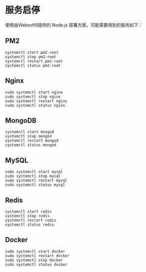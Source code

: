 # 服务启停

使用由Websoft9提供的 Node.js 部署方案，可能需要用到的服务如下：

## PM2

```shell
systemctl start pm2-root
systemctl stop pm2-root
systemctl restart pm2-root
systemctl status pm2-root
```

## Nginx

```shell
sudo systemctl start nginx
sudo systemctl stop nginx
sudo systemctl restart nginx
sudo systemctl status nginx
```

## MongoDB

```shell
systemctl start mongod
systemctl stop mongod
systemctl restart mongod
systemctl status mongod
```

## MySQL

```shell
sudo systemctl start mysql
sudo systemctl stop mysql
sudo systemctl restart mysql
sudo systemctl status mysql
```

## Redis

```shell
systemctl start redis
systemctl stop redis
systemctl restart redis
systemctl status redis
```

## Docker

```shell
sudo systemctl start docker
sudo systemctl restart docker
sudo systemctl stop docker
sudo systemctl status docker
```